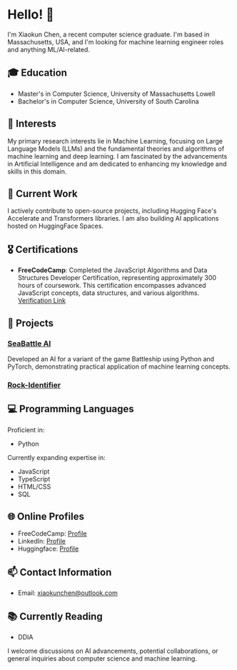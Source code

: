 # Hello! 👋

I'm Xiaokun Chen, a recent computer science graduate. I'm based in Massachusetts, USA, and I'm looking for machine learning engineer roles and anything ML/AI-related.

## 🎓 Education
- Master's in Computer Science, University of Massachusetts Lowell
- Bachelor's in Computer Science, University of South Carolina

## 🔬 Interests
My primary research interests lie in Machine Learning, focusing on Large Language Models (LLMs) and the fundamental theories and algorithms of machine learning and deep learning. I am fascinated by the advancements in Artificial Intelligence and am dedicated to enhancing my knowledge and skills in this domain.

## 💼 Current Work
I actively contribute to open-source projects, including Hugging Face's Accelerate and Transformers libraries. I am also building AI applications hosted on HuggingFace Spaces.

## 🎖️ Certifications
- **FreeCodeCamp**: Completed the JavaScript Algorithms and Data Structures Developer Certification, representing approximately 300 hours of coursework. This certification encompasses advanced JavaScript concepts, data structures, and various algorithms. [Verification Link](https://freecodecamp.org/certification/Nech/javascript-algorithms-and-data-structures)

## 🚀 Projects
### [SeaBattle AI](https://github.com/Nech-C/sea_battle_ai)
Developed an AI for a variant of the game Battleship using Python and PyTorch, demonstrating practical application of machine learning concepts.
### [Rock-Identifier](https://huggingface.co/spaces/Nech-C/Rock-Identifier)



## 💻 Programming Languages
Proficient in:
- Python

Currently expanding expertise in:
- JavaScript
- TypeScript
- HTML/CSS
- SQL

## 🌐 Online Profiles
- FreeCodeCamp: [Profile](https://www.freecodecamp.org/Nech)
- LinkedIn: [Profile](https://www.linkedin.com/in/xiaokunchen/)
- Huggingface: [Profile](https://huggingface.co/Nech-C)

## 📫 Contact Information
- Email: xiaokunchen@outlook.com

## 📚 Currently Reading
- DDIA

I welcome discussions on AI advancements, potential collaborations, or general inquiries about computer science and machine learning.

<!--
**Nech-C/Nech-C** is a ✨ *special* ✨ repository because its `README.md` (this file) appears on your GitHub profile.

Here are some ideas to get you started:

- 🔭 I'm currently working on ...
- 🌱 I'm currently learning ...
- 👯 I'm looking to collaborate on ...
- 🤔 I'm looking for help with ...
- 💬 Ask me about ...
- 📫 How to reach me: ...
- 😄 Pronouns: ...
- ⚡ Fun fact: ...
-->
